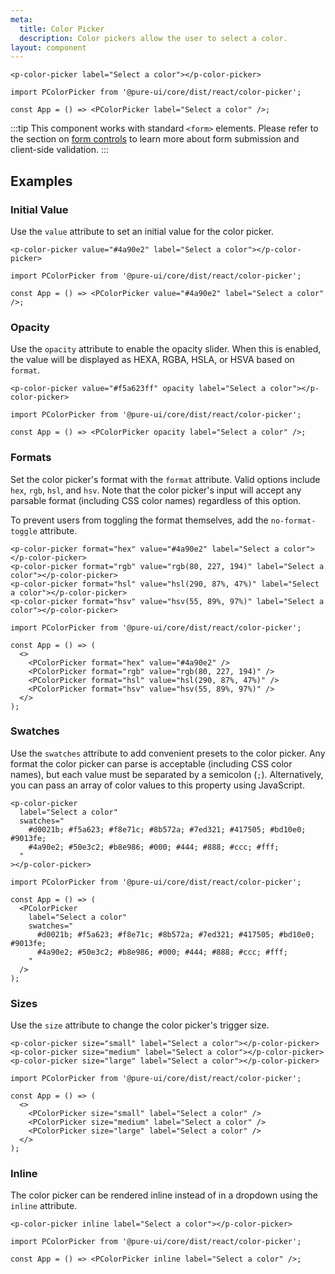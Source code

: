 ```yaml
---
meta:
  title: Color Picker
  description: Color pickers allow the user to select a color.
layout: component
---
```


```html:preview
<p-color-picker label="Select a color"></p-color-picker>
```

```jsx:react
import PColorPicker from '@pure-ui/core/dist/react/color-picker';

const App = () => <PColorPicker label="Select a color" />;
```

:::tip
This component works with standard `<form>` elements. Please refer to the section on [form controls](/getting-started/form-controls) to learn more about form submission and client-side validation.
:::

## Examples

### Initial Value

Use the `value` attribute to set an initial value for the color picker.

```html:preview
<p-color-picker value="#4a90e2" label="Select a color"></p-color-picker>
```

```jsx:react
import PColorPicker from '@pure-ui/core/dist/react/color-picker';

const App = () => <PColorPicker value="#4a90e2" label="Select a color" />;
```

### Opacity

Use the `opacity` attribute to enable the opacity slider. When this is enabled, the value will be displayed as HEXA, RGBA, HSLA, or HSVA based on `format`.

```html:preview
<p-color-picker value="#f5a623ff" opacity label="Select a color"></p-color-picker>
```

```jsx:react
import PColorPicker from '@pure-ui/core/dist/react/color-picker';

const App = () => <PColorPicker opacity label="Select a color" />;
```

### Formats

Set the color picker's format with the `format` attribute. Valid options include `hex`, `rgb`, `hsl`, and `hsv`. Note that the color picker's input will accept any parsable format (including CSS color names) regardless of this option.

To prevent users from toggling the format themselves, add the `no-format-toggle` attribute.

```html:preview
<p-color-picker format="hex" value="#4a90e2" label="Select a color"></p-color-picker>
<p-color-picker format="rgb" value="rgb(80, 227, 194)" label="Select a color"></p-color-picker>
<p-color-picker format="hsl" value="hsl(290, 87%, 47%)" label="Select a color"></p-color-picker>
<p-color-picker format="hsv" value="hsv(55, 89%, 97%)" label="Select a color"></p-color-picker>
```

```jsx:react
import PColorPicker from '@pure-ui/core/dist/react/color-picker';

const App = () => (
  <>
    <PColorPicker format="hex" value="#4a90e2" />
    <PColorPicker format="rgb" value="rgb(80, 227, 194)" />
    <PColorPicker format="hsl" value="hsl(290, 87%, 47%)" />
    <PColorPicker format="hsv" value="hsv(55, 89%, 97%)" />
  </>
);
```

### Swatches

Use the `swatches` attribute to add convenient presets to the color picker. Any format the color picker can parse is acceptable (including CSS color names), but each value must be separated by a semicolon (`;`). Alternatively, you can pass an array of color values to this property using JavaScript.

```html:preview
<p-color-picker
  label="Select a color"
  swatches="
    #d0021b; #f5a623; #f8e71c; #8b572a; #7ed321; #417505; #bd10e0; #9013fe;
    #4a90e2; #50e3c2; #b8e986; #000; #444; #888; #ccc; #fff;
  "
></p-color-picker>
```

```jsx:react
import PColorPicker from '@pure-ui/core/dist/react/color-picker';

const App = () => (
  <PColorPicker
    label="Select a color"
    swatches="
      #d0021b; #f5a623; #f8e71c; #8b572a; #7ed321; #417505; #bd10e0; #9013fe;
      #4a90e2; #50e3c2; #b8e986; #000; #444; #888; #ccc; #fff;
    "
  />
);
```

### Sizes

Use the `size` attribute to change the color picker's trigger size.

```html:preview
<p-color-picker size="small" label="Select a color"></p-color-picker>
<p-color-picker size="medium" label="Select a color"></p-color-picker>
<p-color-picker size="large" label="Select a color"></p-color-picker>
```

```jsx:react
import PColorPicker from '@pure-ui/core/dist/react/color-picker';

const App = () => (
  <>
    <PColorPicker size="small" label="Select a color" />
    <PColorPicker size="medium" label="Select a color" />
    <PColorPicker size="large" label="Select a color" />
  </>
);
```

### Inline

The color picker can be rendered inline instead of in a dropdown using the `inline` attribute.

```html:preview
<p-color-picker inline label="Select a color"></p-color-picker>
```

```jsx:react
import PColorPicker from '@pure-ui/core/dist/react/color-picker';

const App = () => <PColorPicker inline label="Select a color" />;
```
